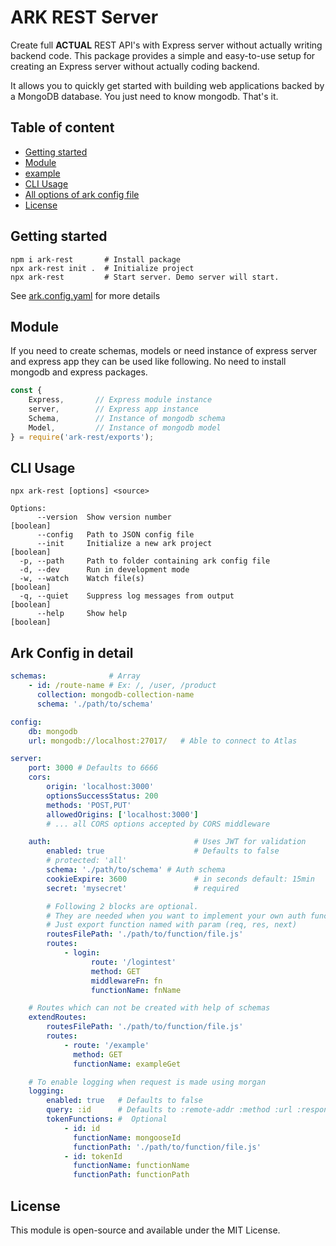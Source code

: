 # ARK REST Server

Create full **ACTUAL** REST API's with Express server without actually writing backend code. 
This package provides a simple and easy-to-use setup for creating an Express server without actually coding backend.

It allows you to quickly get started with building web applications backed by a MongoDB database. You just need to know mongodb. That's it.

## Table of content

-   [Getting started](#getting-started)
-   [Module](#module)
-   [example](./example/readme.md)
-   [CLI Usage](#cli-usage)
-   [All options of ark config file](#ark-config-in-detail)
-   [License](#license)

## Getting started

```shell
npm i ark-rest       # Install package
npx ark-rest init .  # Initialize project
npx ark-rest         # Start server. Demo server will start.
```

See [ark.config.yaml](#ark-config-in-detail) for more details 

## Module

If you need to create schemas, models or need instance of express server and express app they can be used like following. No need to install mongodb and express packages.

```js
const {
	Express,       // Express module instance
	server,        // Express app instance
	Schema,        // Instance of mongodb schema
	Model,         // Instance of mongodb model
} = require('ark-rest/exports');
```

## CLI Usage
```properties
npx ark-rest [options] <source>

Options:
      --version  Show version number                                   [boolean]
      --config   Path to JSON config file
      --init     Initialize a new ark project                          [boolean]
  -p, --path     Path to folder containing ark config file
  -d, --dev      Run in development mode
  -w, --watch    Watch file(s)                                         [boolean]
  -q, --quiet    Suppress log messages from output                     [boolean]
      --help     Show help                                             [boolean]
```

## Ark Config in detail

```yaml
schemas:              # Array
    - id: /route-name # Ex: /, /user, /product
      collection: mongodb-collection-name
      schema: './path/to/schema'

config:
    db: mongodb
    url: mongodb://localhost:27017/   # Able to connect to Atlas

server:
    port: 3000 # Defaults to 6666
    cors:
        origin: 'localhost:3000'
        optionsSuccessStatus: 200
        methods: 'POST,PUT'
        allowedOrigins: ['localhost:3000']
        # ... all CORS options accepted by CORS middleware

    auth:                                # Uses JWT for validation
        enabled: true                    # Defaults to false
        # protected: 'all'
        schema: './path/to/schema' # Auth schema
        cookieExpire: 3600               # in seconds default: 15min
        secret: 'mysecret'               # required

        # Following 2 blocks are optional.
        # They are needed when you want to implement your own auth functions.
        # Just export function named with param (req, res, next)
        routesFilePath: './path/to/function/file.js'
        routes:
            - login:
                  route: '/logintest'
                  method: GET
                  middlewareFn: fn
                  functionName: fnName

    # Routes which can not be created with help of schemas
    extendRoutes:
        routesFilePath: './path/to/function/file.js'
        routes:
            - route: '/example'
              method: GET
              functionName: exampleGet

    # To enable logging when request is made using morgan
    logging:
        enabled: true   # Defaults to false
        query: :id      # Defaults to :remote-addr :method :url :response-time
        tokenFunctions: #  Optional
            - id: id
              functionName: mongooseId
              functionPath: './path/to/function/file.js'
            - id: tokenId
              functionName: functionName
              functionPath: functionPath
```

## License

This module is open-source and available under the MIT License.
